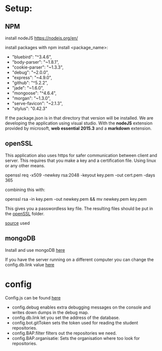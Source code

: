 # Setup:

## NPM

install nodeJS https://nodejs.org/en/

install packages with npm install <package_name>:

*   "bluebird": "^3.4.6",
*   "body-parser": "~1.8.1",
*   "cookie-parser": "~1.3.3",
*   "debug": "~2.0.0",
*   "express": "~4.9.0",
*   "github": "^5.2.2",
*   "jade": "~1.6.0",
*   "mongoose": "^4.6.4",
*   "morgan": "~1.3.0",
*   "serve-favicon": "~2.1.3",
*   "stylus": "0.42.3"
 
 If the package.json is in that directory that version will be installed. We are developing the application using visual studio.
 With the **nodeJS** extension provided by microsoft, **web essential 2015.3** and a **markdown** extension.

 ## openSSL

 This application also uses https for safer communication between client and server. This requires that you make a key and a certification file.
 Using linux or any other means.

 openssl req -x509 -newkey rsa:2048 -keyout key.pem -out cert.pem -days 365

 combining this with:

 openssl rsa -in key.pem -out newkey.pem && mv newkey.pem key.pem

 This gives you a passwordless key file. The resulting files should be put in the [openSSL](https://github.com/KelvinVerhoeven/BachelorproefOpvolging/tree/master/src/BAPsync/openSSL) folder.

 [source](http://blog.mgechev.com/2014/02/19/create-https-tls-ssl-application-with-express-nodejs/) used

 ## mongoDB

 Install and use mongoDB [here](https://docs.mongodb.com/manual/installation/)

 If you have the server running on a different computer you can change the config.db.link value [here](https://github.com/KelvinVerhoeven/BachelorproefOpvolging/blob/master/src/BAPsync/imports/config.js)

# config

Config.js can be found [here](https://github.com/KelvinVerhoeven/BachelorproefOpvolging/blob/master/src/BAPsync/imports/config.js)

- config.debug enables extra debugging messages on the console and writes down dumps in the debug map.
- config.db.link let you set the address of the database.
- config.bot.gitToken sets the token used for reading the student repositories.
- config.BAP.filter filters out the repositories we need. 
- config.BAP.organisatie: Sets the organisation where too look for repositories.